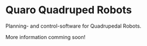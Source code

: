 # Quaro Quadruped Robots
Planning- and control-software for Quadrupedal Robots. 

More information comming soon!
